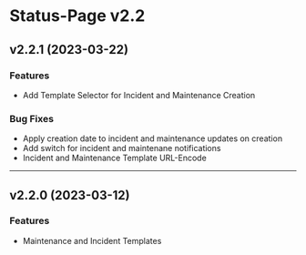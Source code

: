 # Status-Page v2.2

## v2.2.1 (2023-03-22)

### Features
* Add Template Selector for Incident and Maintenance Creation

### Bug Fixes
* Apply creation date to incident and maintenance updates on creation
* Add switch for incident and maintenane notifications
* Incident and Maintenance Template URL-Encode


---

## v2.2.0 (2023-03-12)

### Features
* Maintenance and Incident Templates
